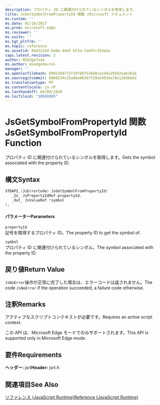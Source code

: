 ```yaml
---
description: プロパティ ID に関連付けられているシンボルを取得します。
title: JsGetSymbolFromPropertyId 関数 |Microsoft ドキュメント
ms.custom: ''
ms.date: 01/18/2017
ms.prod: microsoft-edge
ms.reviewer: ''
ms.suite: ''
ms.tgt_pltfrm: ''
ms.topic: reference
ms.assetid: 0e822cb4-ba9e-44df-bf3a-fae97c354daa
caps.latest.revision: 2
author: MSEdgeTeam
ms.author: msedgedevrel
manager: ''
ms.openlocfilehash: 6902384772f29f80751660ce2d4a295d2ea620ab
ms.sourcegitcommit: 6860234c25a8be863b7f29a54838e78e120dbb62
ms.translationtype: MT
ms.contentlocale: ja-JP
ms.lasthandoff: 04/09/2020
ms.locfileid: "10569305"
---
```

# <span data-ttu-id="8849b-103">JsGetSymbolFromPropertyId 関数</span><span class="sxs-lookup"><span data-stu-id="8849b-103">JsGetSymbolFromPropertyId Function</span></span>
<span data-ttu-id="8849b-104">プロパティ ID に関連付けられているシンボルを取得します。</span><span class="sxs-lookup"><span data-stu-id="8849b-104">Gets the symbol associated with the property ID.</span></span>  
  
## <span data-ttu-id="8849b-105">構文</span><span class="sxs-lookup"><span data-stu-id="8849b-105">Syntax</span></span>  
  
```cpp  
STDAPI_(JsErrorCode) JsGetSymbolFromPropertyId(  
   _In_ JsPropertyIdRef propertyId,  
   _Out_ JsValueRef *symbol  
);  
```  
  
#### <span data-ttu-id="8849b-106">パラメーター</span><span class="sxs-lookup"><span data-stu-id="8849b-106">Parameters</span></span>  
 `propertyId`  
 <span data-ttu-id="8849b-107">記号を取得するプロパティ ID。</span><span class="sxs-lookup"><span data-stu-id="8849b-107">The property ID to get the symbol of.</span></span>  
  
 `symbol`  
 <span data-ttu-id="8849b-108">プロパティ ID に関連付けられているシンボル。</span><span class="sxs-lookup"><span data-stu-id="8849b-108">The symbol associated with the property ID.</span></span>  
  
## <span data-ttu-id="8849b-109">戻り値</span><span class="sxs-lookup"><span data-stu-id="8849b-109">Return Value</span></span>  
 <span data-ttu-id="8849b-110">`JsNoError`操作が正常に完了した場合は、エラーコードは返されません。</span><span class="sxs-lookup"><span data-stu-id="8849b-110">The code `JsNoError` if the operation succeeded, a failure code otherwise.</span></span>  
  
## <span data-ttu-id="8849b-111">注釈</span><span class="sxs-lookup"><span data-stu-id="8849b-111">Remarks</span></span>  
 <span data-ttu-id="8849b-112">アクティブなスクリプトコンテキストが必要です。</span><span class="sxs-lookup"><span data-stu-id="8849b-112">Requires an active script context.</span></span>  
  
 <span data-ttu-id="8849b-113">この API は、Microsoft Edge モードでのみサポートされます。</span><span class="sxs-lookup"><span data-stu-id="8849b-113">This API is supported only in Microsoft Edge mode.</span></span>  
  
## <span data-ttu-id="8849b-114">要件</span><span class="sxs-lookup"><span data-stu-id="8849b-114">Requirements</span></span>  
 <span data-ttu-id="8849b-115">**ヘッダー:** jsrt</span><span class="sxs-lookup"><span data-stu-id="8849b-115">**Header:** jsrt.h</span></span>  
  
## <span data-ttu-id="8849b-116">関連項目</span><span class="sxs-lookup"><span data-stu-id="8849b-116">See Also</span></span>  
 [<span data-ttu-id="8849b-117">リファレンス (JavaScript Runtime)</span><span class="sxs-lookup"><span data-stu-id="8849b-117">Reference (JavaScript Runtime)</span></span>](../chakra-hosting/reference-javascript-runtime.md)